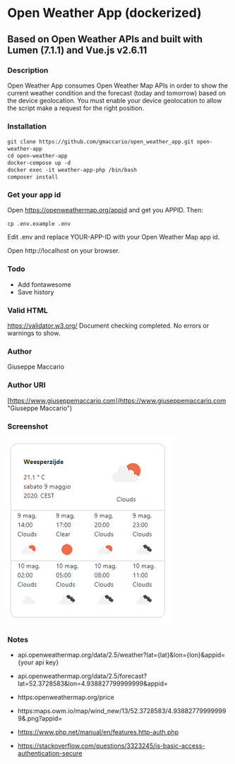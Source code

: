 # Open Weather App (dockerized)

## Based on Open Weather APIs and built with Lumen (7.1.1) and Vue.js v2.6.11

### Description
Open Weather App consumes Open Weather Map APIs in order to show the current weather condition and the forecast (today and tomorrow) based on the device geolocation. You must enable your device geolocation to allow the script make a request for the right position.

### Installation
```
git clone https://github.com/gmaccario/open_weather_app.git open-weather-app
cd open-weather-app
docker-compose up -d
docker exec -it weather-app-php /bin/bash
composer install
```

### Get your app id
Open https://openweathermap.org/appid and get you APPID. Then:
```
cp .env.example .env
```
Edit .env and replace YOUR-APP-ID with your Open Weather Map app id.

Open http://localhost on your browser.

### Todo
* Add fontawesome
* Save history

### Valid HTML
https://validator.w3.org/
Document checking completed. No errors or warnings to show.

### Author
Giuseppe Maccario

### Author URI
[https://www.giuseppemaccario.com](https://www.giuseppemaccario.com "Giuseppe Maccario")

### Screenshot
![Alt text](screenshot.png "Open Weather App")

### Notes
* api.openweathermap.org/data/2.5/weather?lat={lat}&lon={lon}&appid={your api key}
* api.openweathermap.org/data/2.5/forecast?lat=52.3728583&lon=4.938827799999999&appid=<app-id>
* https:openweathermap.org/price
* https:maps.owm.io/map/wind_new/13/52.3728583/4.938827799999999&.png?appid=<app-id>

* https://www.php.net/manual/en/features.http-auth.php
* https://stackoverflow.com/questions/3323245/is-basic-access-authentication-secure
